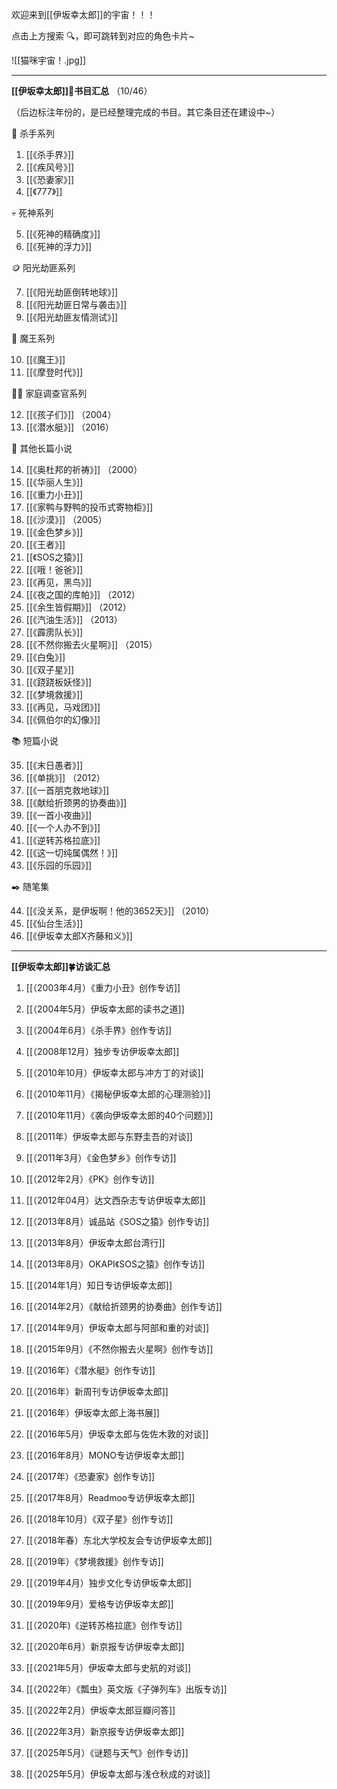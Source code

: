 
欢迎来到[[伊坂幸太郎]]的宇宙！！！
 
点击上方搜索 🔍，即可跳转到对应的角色卡片~

![[猫咪宇宙！.jpg]]

---


**[[伊坂幸太郎]]🌳书目汇总** （10/46）

（后边标注年份的，是已经整理完成的书目。其它条目还在建设中~）

🔪 杀手系列

1. [[《杀手界》]] 
2. [[《疾风号》]] 
3. [[《恐妻家》]] 
4. [[《777》]] 

💀 死神系列

5. [[《死神的精确度》]] 
6. [[《死神的浮力》]] 

🪙 阳光劫匪系列

7. [[《阳光劫匪倒转地球》]] 
8. [[《阳光劫匪日常与袭击》]] 
9. [[《阳光劫匪友情测试》]] 

🐎 魔王系列

10. [[《魔王》]] 
11. [[《摩登时代》]] 

🐕‍🦺 家庭调查官系列

12. [[《孩子们》]] （2004）
13. [[《潜水艇》]] （2016）

📙 其他长篇小说

14. [[《奥杜邦的祈祷》]] （2000）
15. [[《华丽人生》]] 
16. [[《重力小丑》]]
17. [[《家鸭与野鸭的投币式寄物柜》]]
18. [[《沙漠》]] （2005）
19. [[《金色梦乡》]]
20. [[《王者》]]
21. [[《SOS之猿》]]
22. [[《哦！爸爸》]]
23. [[《再见，黑鸟》]]
24. [[《夜之国的库帕》]] （2012）
25. [[《余生皆假期》]] （2012）
26. [[《汽油生活》]] （2013）
27. [[《霹雳队长》]]
28. [[《不然你搬去火星啊》]] （2015）
29. [[《白兔》]]
30. [[《双子星》]]
31. [[《跷跷板妖怪》]]
32. [[《梦境救援》]]
33. [[《再见，马戏团》]]
34. [[《佩伯尔的幻像》]]

📚 短篇小说

35. [[《末日愚者》]] 
36. [[《单挑》]] （2012）
37. [[《一首朋克救地球》]] 
38. [[《献给折颈男的协奏曲》]] 
39. [[《一首小夜曲》]] 
40. [[《一个人办不到》]] 
41. [[《逆转苏格拉底》]] 
42. [[《这一切纯属偶然！》]] 
43. [[《乐园的乐园》]] 

✒️ 随笔集

44. [[《没关系，是伊坂啊！他的3652天》]] （2010）
45. [[《仙台生活》]] 
46. [[《伊坂幸太郎X齐藤和义》]] 


---


**[[伊坂幸太郎]]🍀访谈汇总** 

1. [[（2003年4月）《重力小丑》创作专访]]

2. [[（2004年5月）伊坂幸太郎的读书之道]]

3. [[（2004年6月）《杀手界》创作专访]]

4. [[（2008年12月）独步专访伊坂幸太郎]]

5. [[（2010年10月）伊坂幸太郎与冲方丁的对谈]]

6. [[（2010年11月）《揭秘伊坂幸太郎的心理测验》]]

7. [[（2010年11月）《袭向伊坂幸太郎的40个问题》]]

8. [[（2011年）伊坂幸太郎与东野圭吾的对谈]]

9. [[（2011年3月）《金色梦乡》创作专访]]

10. [[（2012年2月）《PK》创作专访]]

11. [[（2012年04月）达文西杂志专访伊坂幸太郎]]

12. [[（2013年8月）诚品站《SOS之猿》创作专访]]

13. [[（2013年8月）伊坂幸太郎台湾行]]

14. [[（2013年8月）OKAPI《SOS之猿》创作专访]]

15. [[（2014年1月）知日专访伊坂幸太郎]]

16. [[（2014年2月）《献给折颈男的协奏曲》创作专访]]

17. [[（2014年9月）伊坂幸太郎与阿部和重的对谈]]

18. [[（2015年9月）《不然你搬去火星啊》创作专访]]

19. [[（2016年）《潜水艇》创作专访]]

20. [[（2016年）新周刊专访伊坂幸太郎]]

21. [[（2016年）伊坂幸太郎上海书展]]

22. [[（2016年5月）伊坂幸太郎与佐佐木敦的对谈]]

23. [[（2016年8月）MONO专访伊坂幸太郎]]

24. [[（2017年）《恐妻家》创作专访]]

25. [[（2017年8月）Readmoo专访伊坂幸太郎]]

26. [[（2018年10月）《双子星》创作专访]]

27. [[（2018年春）东北大学校友会专访伊坂幸太郎]]

28. [[（2019年）《梦境救援》创作专访]]

29. [[（2019年4月）独步文化专访伊坂幸太郎]]

30. [[（2019年9月）爱格专访伊坂幸太郎]]

31. [[（2020年)《逆转苏格拉底》创作专访]]

32. [[（2020年6月）新京报专访伊坂幸太郎]]

33. [[（2021年5月）伊坂幸太郎与史航的对谈]]

34. [[（2022年）《瓢虫》英文版《子弹列车》出版专访]]

35. [[（2022年2月）伊坂幸太郎豆瓣问答]]

36. [[（2022年3月）新京报专访伊坂幸太郎]] 

37. [[（2025年5月）《谜题与天气》创作专访]] 

38. [[（2025年5月）伊坂幸太郎与浅仓秋成的对谈]] 